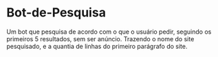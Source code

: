 # Bot-de-Pesquisa
Um bot que pesquisa de acordo com o que o usuário pedir, seguindo os primeiros 5 resultados, sem ser anúncio. Trazendo o nome do site pesquisado, e a quantia de linhas do primeiro parágrafo do site.

